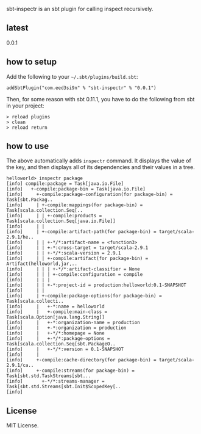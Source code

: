 sbt-inspectr is an sbt plugin for calling inspect recursively.

## latest
0.0.1

## how to setup
Add the following to your `~/.sbt/plugins/build.sbt`:

    addSbtPlugin("com.eed3si9n" % "sbt-inspectr" % "0.0.1")

Then, for some reason with sbt 0.11.1, you have to do the following from sbt in your project:

    > reload plugins
    > clean
    > reload return

## how to use
The above automatically adds `inspectr` command.
It displays the value of the key, and then displays all of its dependencies and their values in a tree.

```
helloworld> inspectr package
[info] compile:package = Task[java.io.File]
[info]   +-compile:package-bin = Task[java.io.File]
[info]     +-compile:package-configuration(for package-bin) = Task[sbt.Packag..
[info]     | +-compile:mappings(for package-bin) = Task[scala.collection.Seq[..
[info]     | | +-compile:products = Task[scala.collection.Seq[java.io.File]]
[info]     | | 
[info]     | +-compile:artifact-path(for package-bin) = target/scala-2.9.1/he..
[info]     | | +-*/*:artifact-name = <function3>
[info]     | | +-*:cross-target = target/scala-2.9.1
[info]     | | +-*/*:scala-version = 2.9.1
[info]     | | +-compile:artifact(for package-bin) = Artifact(helloworld,jar,..
[info]     | | | +-*/*:artifact-classifier = None
[info]     | | | +-compile:configuration = compile
[info]     | | | 
[info]     | | +-*:project-id = production:helloworld:0.1-SNAPSHOT
[info]     | | 
[info]     | +-compile:package-options(for package-bin) = Task[scala.collecti..
[info]     |   +-*:name = helloworld
[info]     |   +-compile:main-class = Task[scala.Option[java.lang.String]]
[info]     |   +-*:organization-name = production
[info]     |   +-*:organization = production
[info]     |   +-*/*:homepage = None
[info]     |   +-*/*:package-options = Task[scala.collection.Seq[sbt.PackageO..
[info]     |   +-*/*:version = 0.1-SNAPSHOT
[info]     |   
[info]     +-compile:cache-directory(for package-bin) = target/scala-2.9.1/ca..
[info]     +-compile:streams(for package-bin) = Task[sbt.std.TaskStreams[sbt...
[info]       +-*/*:streams-manager = Task[sbt.std.Streams[sbt.Init$ScopedKey[..
[info]
```

## License
MIT License.
